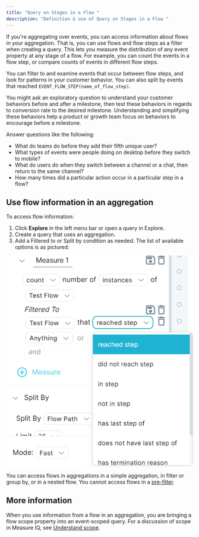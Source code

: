 ```yaml
---
title: "Query on Stages in a Flow "
description: "Definition & use of Query on Stages in a Flow "
---
```

If you're aggregating over events, you can access information about flows in your aggregation. That is, you can use flows and flow steps as a filter when creating a query. This lets you measure the distribution of any event property at any stage of a flow. For example, you can count the events in a flow step, or compare counts of events in different flow steps.

You can filter to and examine events that occur between flow steps, and look for patterns in your customer behavior. You can also split by events that reached `EVENT_FLOW_STEP(name_of_flow_step)`.

You might ask an exploratory question to understand your customer behaviors before and after a milestone, then test these behaviors in regards to conversion rate to the desired milestone. Understanding and simplifying these behaviors help a product or growth team focus on behaviors to encourage before a milestone.

Answer questions like the following:

- What do teams do before they add their fifth unique user?
- What types of events were people doing on desktop before they switch to mobile?
- What do users do when they switch between a channel or a chat, then return to the same channel?
- How many times did a particular action occur in a particular step in a flow?

## Use flow information in an aggregation

To access flow information:

1. Click **Explore** in the left menu bar or open a query in Explore.
2. Create a query that uses an aggregation.
3. Add a Filtered to or Split by condition as needed. The list of available options is as pictured:

![](./attachments/FlowFilter.png)

You can access flows in aggregations in a simple aggregation, in filter or group by, or in a nested flow. You cannot access flows in a [pre-filter](/measure_iq/glossary/pre-filters).

## More information

When you use information from a flow in an aggregation, you are bringing a flow scope property into an event-scoped query. For a discussion of scope in Measure IQ, see [Understand scope](../../measure-user-guides/queries/understanding-scope).